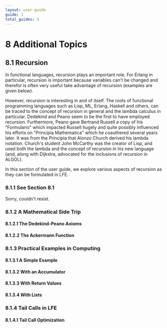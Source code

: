 ```yaml
---
layout: user-guide
guide: 1
total_guides: 3
---
```

# 8 Additional Topics

## 8.1 Recursion

In functional languages, recursion plays an important role. For Erlang in
particular, recursion is important because variables can't be changed and
therefor is often very useful take advantage of recursion (examples are given
below).

However, recursion is interesting in and of itself. The roots of functional
programming languages such as Lisp, ML, Erlang, Haskell and others, can
be traced to the concept of recursion in general and the lambda calculus in
particular. Dedekind and Peano seem to be the first to have employed recursion.
Furthermore, Peano gave Bertrand Russell a copy of his "Formulario" which
impacted Russell hugely and quite possibly influenced his efforts on "Principia
Mathematica" which he coauthered several years later. It was from the Principia
that Alonzo Church derived his lambda notation. Church's student John McCarthy
was the creator of Lisp, and used both the lambda and the concept of recursion
in his new language (and, along with Dijkstra, advocated for the inclusions of
recursion in ALGOL).

In this section of the user guide, we explore various aspects of recursion as
they can be formulated in LFE.

### 8.1.1 See Section 8.1

Sorry, couldn't resist.

### 8.1.2 A Mathematical Side Trip

#### 8.1.2.1 The Dedekind-Peano Axioms

#### 8.1.2.2 The Ackermann Function

### 8.1.3 Practical Examples in Computing

#### 8.1.3.1 A Simple Example

#### 8.1.3.2 With an Accumulator

#### 8.1.3.3 With Return Values

#### 8.1.3.4 With Lists

### 8.1.4 Tail Calls in LFE

#### 8.1.4.1 Tail Call Optimization
